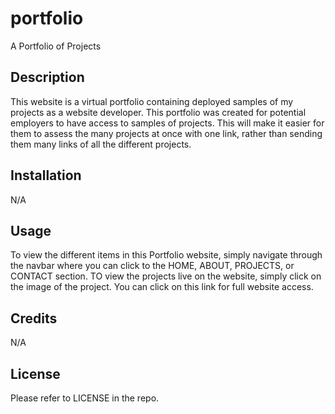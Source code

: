 # portfolio
A Portfolio of Projects

## Description 
This website is a virtual portfolio containing deployed samples of my projects as a website developer. This portfolio was created for potential employers to have access to samples of projects. This will make it easier for them to assess the many projects at once with one link, rather than sending them many links of all the different projects.
 

## Installation
N/A

## Usage 
To view the different items in this Portfolio website, simply navigate through the navbar where you can click to the HOME, ABOUT, PROJECTS, or CONTACT section. TO view the projects live on the website, simply click on the image of the project. You can click on this link for full website access.  

## Credits
N/A

## License 
Please refer to LICENSE in the repo.
